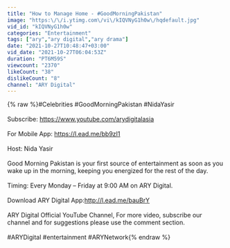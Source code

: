 ```yaml
---
title: "How to Manage Home - #GoodMorningPakistan"
image: "https:\/\/i.ytimg.com\/vi\/kIQVNyG1h0w\/hqdefault.jpg"
vid_id: "kIQVNyG1h0w"
categories: "Entertainment"
tags: ["ary","ary digital","ary drama"]
date: "2021-10-27T10:48:47+03:00"
vid_date: "2021-10-27T06:04:53Z"
duration: "PT6M59S"
viewcount: "2370"
likeCount: "38"
dislikeCount: "8"
channel: "ARY Digital"
---
```

{% raw %}#Celebrities #GoodMorningPakistan #NidaYasir <br /><br />Subscribe: <a rel="nofollow" target="blank" href="https://www.youtube.com/arydigitalasia">https://www.youtube.com/arydigitalasia</a><br /><br />For Mobile App: <a rel="nofollow" target="blank" href="https://l.ead.me/bb9zI1">https://l.ead.me/bb9zI1</a><br /><br />Host: Nida Yasir<br /><br />Good Morning Pakistan is your first source of entertainment as soon as you wake up in the morning, keeping you energized for the rest of the day.<br /><br />Timing: Every Monday – Friday at 9:00 AM on ARY Digital.<br /><br />Download ARY Digital App:<a rel="nofollow" target="blank" href="http://l.ead.me/bauBrY">http://l.ead.me/bauBrY</a><br /><br />ARY Digital Official YouTube Channel, For more video, subscribe our channel and for suggestions please use the comment section.<br /><br />#ARYDigital #entertainment #ARYNetwork{% endraw %}
